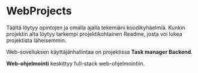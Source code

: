 # WebProjects

Täältä löytyy opintojen ja omalla ajalla tekemiäni koodikyhäelmiä. Kunkin projektin alta löytyy tarkempi projektikohtainen Readme, josta voi lukea projektista läheisemmin.

Web-sovelluksen käyttäjänhallintaa on projektissa **Task manager Backend**.

**Web-ohjelmointi** keskittyy full-stack web-ohjelmointiin.

